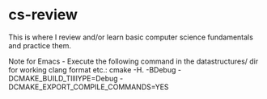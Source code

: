 # cs-review
This is where I review and/or learn basic computer science fundamentals and practice them.

Note for Emacs - Execute the following command in the datastructures/ dir for working clang format etc.:
cmake -H. -BDebug -DCMAKE_BUILD_TllllYPE=Debug -DCMAKE_EXPORT_COMPILE_COMMANDS=YES
